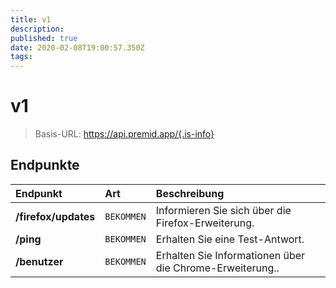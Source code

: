 ```yaml
---
title: v1
description:
published: true
date: 2020-02-08T19:00:57.350Z
tags:
---
```


# v1

> Basis-URL: https://api.premid.app/{.is-info}


## Endpunkte

<table>
  <thead>
    <tr>
      <th style="text-align:left">Endpunkt</th>
      <th style="text-align:left">Art</th>
      <th style="text-align:left">Beschreibung</th>
    </tr>
  </thead>
  <tbody>
    <tr>
      <td style="text-align:left"><b>/firefox/updates</b>
      </td>
      <td style="text-align:left"><code>BEKOMMEN</code></td>
      <td style="text-align:left">Informieren Sie sich über die Firefox-Erweiterung.</td>
    </tr>
    <tr>
      <td style="text-align:left"><b>/ping</b>
      </td>
      <td style="text-align:left"><code>BEKOMMEN</code></td>
      <td style="text-align:left">Erhalten Sie eine Test-Antwort.</td>
    </tr>
    <tr>
      <td style="text-align:left"><b>/benutzer</b>
      </td>
      <td style="text-align:left"><code>BEKOMMEN</code></td>
      <td style="text-align:left">Erhalten Sie Informationen über die Chrome-Erweiterung..</td>
    </tr>
  </tbody>
</table>

